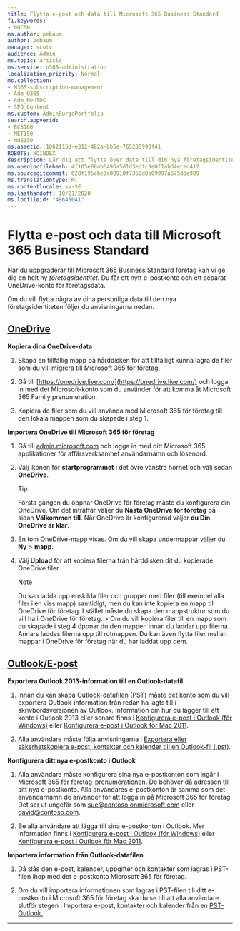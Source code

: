 ```yaml
---
title: Flytta e-post och data till Microsoft 365 Business Standard
f1.keywords:
- NOCSH
ms.author: pebaum
author: pebaum
manager: scotv
audience: Admin
ms.topic: article
ms.service: o365-administration
localization_priority: Normal
ms.collection:
- M365-subscription-management
- Adm_O365
- Adm_NonTOC
- SPO_Content
ms.custom: AdminSurgePortfolio
search.appverid:
- BCS160
- MET150
- MOE150
ms.assetid: 1062115d-e312-482a-bb5a-765235990f41
ROBOTS: NOINDEX
description: Lär dig att flytta över data till din nya företagsidentitet.
ms.openlocfilehash: 4f105e00ab6496a5d1d3edfc0e0f1abd4eced412
ms.sourcegitcommit: 628f195cbe3c00910f7350d8b09997a675dde989
ms.translationtype: MT
ms.contentlocale: sv-SE
ms.lasthandoff: 10/21/2020
ms.locfileid: "48645041"
---
```

# <a name="move-email-and-data-to-microsoft-365-business-standard"></a>Flytta e-post och data till Microsoft 365 Business Standard

När du uppgraderar till Microsoft 365 Business Standard företag kan vi ge dig en helt ny *företagsidentitet.* Du får ett nytt e-postkonto och ett separat OneDrive-konto för företagsdata. 
  
Om du vill flytta några av dina personliga data till den nya företagsidentiteten följer du anvisningarna nedan.
  
## <a name="onedrive"></a>[OneDrive](#tab/OneDrive)
  
 **Kopiera dina OneDrive-data**
1. Skapa en tillfällig mapp på hårddisken för att tillfälligt kunna lagra de filer som du vill migrera till Microsoft 365 för företag.
    
2. Gå till [https://onedrive.live.com/](https://onedrive.live.com/) och logga in med det Microsoft-konto som du använder för att komma åt Microsoft 365 Family prenumeration. 
    
3. Kopiera de filer som du vill använda med Microsoft 365 för företag till den lokala mappen som du skapade i steg 1.
    
 **Importera OneDrive till Microsoft 365 för företag**
1. Gå till [admin.microsoft.com](https://go.microsoft.com/fwlink/?LinkId=816877) och logga in med ditt Microsoft 365-applikationer för affärsverksamhet användarnamn och lösenord. 
    
2. Välj ikonen för **startprogrammet** i det övre vänstra hörnet och välj sedan **OneDrive**.
  
    > [!TIP]
    > Första gången du öppnar OneDrive för företag måste du konfigurera din OneDrive. Om det inträffar väljer du **Nästa OneDrive för företag** på sidan **Välkommen till**. När OneDrive är konfigurerad väljer **du Din OneDrive är klar**. 
  
3. En tom OneDrive-mapp visas. Om du vill skapa undermappar väljer du **Ny** \> **mapp**.

4. Välj **Upload** för att kopiera filerna från hårddisken dit du kopierade OneDrive filer. 
  
    > [!NOTE]
    >  Du kan ladda upp enskilda filer och grupper med filer (till exempel alla filer i en viss mapp) samtidigt, men du kan inte kopiera en mapp till OneDrive för företag. I stället måste du skapa den mappstruktur som du vill ha i OneDrive för företag. >  Om du vill kopiera filer till en mapp som du skapade i steg 4 öppnar du den mappen innan du laddar upp filerna. Annars laddas filerna upp till rotmappen. Du kan även flytta filer mellan mappar i OneDrive för företag när du har laddat upp dem. 
  
## <a name="outlookemail"></a>[Outlook/E-post](#tab/Outlook)
  
 **Exportera Outlook 2013-information till en Outlook-datafil**
1. Innan du kan skapa Outlook-datafilen (PST) måste det konto som du vill exportera Outlook-information från redan ha lagts till i skrivbordsversionen av Outlook. Information om hur du lägger till ett konto i Outlook 2013 eller senare finns i [Konfigurera e-post i Outlook (för Windows)](https://support.microsoft.com/office/6e27792a-9267-4aa4-8bb6-c84ef146101b) eller [Konfigurera e-post i Outlook för Mac 2011](https://support.microsoft.com/office/de372dc4-9648-4044-a76c-e8a60e178d54).
    
2. Alla användare måste följa anvisningarna i [Exportera eller säkerhetskopiera e-post, kontakter och kalender till en Outlook-fil (.pst)](https://support.microsoft.com/office/14252b52-3075-4e9b-be4e-ff9ef1068f91).
    
 **Konfigurera ditt nya e-postkonto i Outlook**
1. Alla användare måste konfigurera sina nya e-postkonton som ingår i Microsoft 365 för företag-prenumerationen. De behöver då adressen till sitt nya e-postkonto. Alla användares e-postkonton är samma som det användarnamn de använder för att logga in på Microsoft 365 för företag. Det ser ut ungefär som sue@contoso.onmicrosoft.com eller david@contoso.com.
    
2. Be alla användare att lägga till sina e-postkonton i Outlook. Mer information finns i [Konfigurera e-post i Outlook (för Windows)](https://support.microsoft.com/office/6e27792a-9267-4aa4-8bb6-c84ef146101b) eller [Konfigurera e-post i Outlook för Mac 2011](https://support.microsoft.com/office/de372dc4-9648-4044-a76c-e8a60e178d54).
    
 **Importera information från Outlook-datafilen**
1. Då slås den e-post, kalender, uppgifter och kontakter som lagras i PST-filen ihop med det e-postkonto Microsoft 365 för företag.
    
2. Om du vill importera informationen som lagras i PST-filen till ditt e-postkonto i Microsoft 365 för företag ska du se till att alla användare slutför stegen i Importera e-post, kontakter och kalender från en [PST-Outlook.](https://support.microsoft.com/office/431a8e9a-f99f-4d5f-ae48-ded54b3440ac)
    
---

